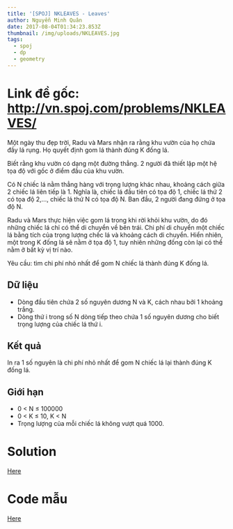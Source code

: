```yaml
---
title: '[SPOJ] NKLEAVES - Leaves'
author: Nguyễn Minh Quân
date: 2017-08-04T01:34:23.853Z
thumbnail: /img/uploads/NKLEAVES.jpg
tags:
  - spoj
  - dp
  - geometry
---
```

# Link đề gốc: <http://vn.spoj.com/problems/NKLEAVES/>

Một ngày thu đẹp trời, Radu và Mars nhận ra rằng khu vườn của họ chứa đầy lá rụng. Họ quyết định gom lá thành đúng K đống lá.

Biết rằng khu vườn có dạng một đường thẳng. 2 người đã thiết lập một hệ tọa độ với gốc ở điểm đầu của khu vườn.

Có N chiếc lá nằm thẳng hàng với trọng lượng khác nhau, khoảng cách giữa 2 chiếc lá liên tiếp là 1. Nghĩa là, chiếc lá đầu tiên có tọa độ 1, chiếc lá thứ 2 có tọa độ 2,..., chiếc lá thứ N có tọa độ N. Ban đầu, 2 người đang đứng ở tọa độ N.

Radu và Mars thực hiện việc gom lá trong khi rời khỏi khu vườn, do đó những chiếc lá chỉ có thể di chuyển về bên trái. Chi phí di chuyển một chiếc lá bằng tích của trọng lượng chếc lá và khoảng cách di chuyển. Hiển nhiên, một trong K đống lá sẽ nằm ở tọa độ 1, tuy nhiên những đống còn lại có thể nằm ở bất kỳ vị trí nào.

Yêu cầu: tìm chi phí nhỏ nhất để gom N chiếc lá thành đúng K đống lá.

## Dữ liệu

* Dòng đầu tiên chứa 2 số nguyên dương N và K, cách nhau bởi 1 khoảng trắng.
* Dòng thứ i trong số N dòng tiếp theo chứa 1 số nguyên dương cho biết trọng lượng của chiếc lá thứ i.

## Kết quả

In ra 1 số nguyên là chi phí nhỏ nhất để gom N chiếc lá lại thành đúng K đống lá.

## Giới hạn

* 0 < N ≤ 100000
* 0 < K ≤ 10, K < N
* Trọng lượng của mỗi chiếc lá không vượt quá 1000.

# Solution

[Here](http://dataurbia.com/FDh)

# Code mẫu

[Here](http://dataurbia.com/FEF)

